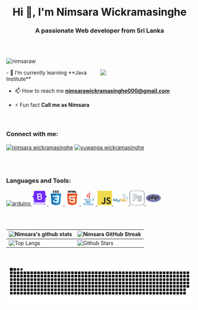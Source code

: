 <h1 align="center">Hi 👋, I'm Nimsara Wickramasinghe</h1>
<h3 align="center">A passionate Web developer from Sri Lanka</h3>
</br>
</br>

<p align="left"> <img src="https://komarev.com/ghpvc/?username=nimsaraw&label=Profile%20views&color=0e75b6&style=flat" alt="nimsaraw" /> </p>
<picture> <img align="right" src="https://github.com/7oSkaaa/7oSkaaa/blob/main/Images/Right_Side.gif?raw=true" width = 250px></picture>
- 🌱 I’m currently learning **Java Institute**

- 📫 How to reach me **nimsarawickramasinghe000@gmail.com**

- ⚡ Fun fact **Call me as Nimsara**
</br>

<h3 align="left">Connect with me:</h3>
<p align="left">
<a href="https://linkedin.com/in/nimsara wickramasinghe" target="blank"><img align="center" src="https://raw.githubusercontent.com/rahuldkjain/github-profile-readme-generator/master/src/images/icons/Social/linked-in-alt.svg" alt="nimsara wickramasinghe" height="30" width="40" /></a>
<a href="https://fb.com/yuwanga wickramasinghe" target="blank"><img align="center" src="https://raw.githubusercontent.com/rahuldkjain/github-profile-readme-generator/master/src/images/icons/Social/facebook.svg" alt="yuwanga wickramasinghe" height="30" width="40" /></a>
</p>
</br>
</br>


<h3 align="left">Languages and Tools:</h3>
<p align="left"> <a href="https://www.arduino.cc/" target="_blank" rel="noreferrer"> <img src="https://cdn.worldvectorlogo.com/logos/arduino-1.svg" alt="arduino" width="40" height="40"/> </a> <a href="https://getbootstrap.com" target="_blank" rel="noreferrer"> <img src="https://raw.githubusercontent.com/devicons/devicon/master/icons/bootstrap/bootstrap-plain-wordmark.svg" alt="bootstrap" width="40" height="40"/> </a> <a href="https://www.w3schools.com/css/" target="_blank" rel="noreferrer"> <img src="https://raw.githubusercontent.com/devicons/devicon/master/icons/css3/css3-original-wordmark.svg" alt="css3" width="40" height="40"/> </a> <a href="https://www.w3.org/html/" target="_blank" rel="noreferrer"> <img src="https://raw.githubusercontent.com/devicons/devicon/master/icons/html5/html5-original-wordmark.svg" alt="html5" width="40" height="40"/> </a> <a href="https://www.java.com" target="_blank" rel="noreferrer"> <img src="https://raw.githubusercontent.com/devicons/devicon/master/icons/java/java-original.svg" alt="java" width="40" height="40"/> </a> <a href="https://developer.mozilla.org/en-US/docs/Web/JavaScript" target="_blank" rel="noreferrer"> <img src="https://raw.githubusercontent.com/devicons/devicon/master/icons/javascript/javascript-original.svg" alt="javascript" width="40" height="40"/> </a> <a href="https://www.mysql.com/" target="_blank" rel="noreferrer"> <img src="https://raw.githubusercontent.com/devicons/devicon/master/icons/mysql/mysql-original-wordmark.svg" alt="mysql" width="40" height="40"/> </a> <a href="https://www.photoshop.com/en" target="_blank" rel="noreferrer"> <img src="https://raw.githubusercontent.com/devicons/devicon/master/icons/photoshop/photoshop-line.svg" alt="photoshop" width="40" height="40"/> </a> <a href="https://www.php.net" target="_blank" rel="noreferrer"> <img src="https://raw.githubusercontent.com/devicons/devicon/master/icons/php/php-original.svg" alt="php" width="40" height="40"/> </a> </p>


</br>
</br>


| ![Nimsara's github stats](https://github-readme-stats.vercel.app/api?username=Nimsaraw&show_icons=true&theme=tokyonight) | ![Nimsara GitHub Streak](https://github-readme-streak-stats.herokuapp.com/?user=Nimsaraw&theme=tokyonight) |
| --- | --- |
| ![Top Langs](https://github-readme-stats.vercel.app/api/top-langs/?username=Nimsaraw&theme=tokyonight) | ![Github Stars](https://github-readme-stats.vercel.app/api?username=Nimsaraw&show_icons=true&locale=en&count_private=true&hide_rank=true&custom_title=My%20GitHub%20Stats&disable_animations=true&theme=tokyonight) |


</br>



<p align="center">
  <img  src="https://raw.githubusercontent.com/Elanza-48/Elanza-48/main/resources/img/github-contribution-grid-snake.svg"
    alt="example" />
</p>
